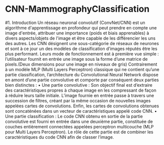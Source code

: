 # CNN-MammographyClassification
#1.	Introduction 
Un réseau neuronal convolutif (ConvNet/CNN) est un algorithme d'apprentissage en profondeur qui peut prendre en compte une image d'entrée, attribuer une importance (poids et biais apprenables) à divers aspects/objets de l'image et être capable de les différencier les uns des autres.
Les CNN désignent une sous-catégorie de réseaux de neurones et sont à ce jour un des modèles de classification d’images réputés être les plus performant. Leurs mode de fonctionnement est à première vue simple : l’utilisateur fournit en entrée une image sous la forme d’une matrice de pixels.(Deux dimensions pour une image en niveaux de gris) 
Contrairement à un modèle MLP (Multi Layers Perceptron) classique qui ne contient qu’une partie classification, l’architecture du Convolutional Neural Network dispose en amont d’une partie convolutive et comporte par conséquent deux parties bien distinctes :
•	Une partie convolutive : Son objectif final est d’extraire des caractéristiques propres à chaque image en les compressant de façon à réduire leurs taille initiale.
L’image fournie en entrée passe à travers une succession de filtres, créant par la même occasion de nouvelles images appelées cartes de convolutions. Enfin, les cartes de convolutions obtenues sont concaténées dans un vecteur de caractéristiques appelé code CNN.
•	Une partie classification : Le code CNN obtenu en sortie de la partie convolutive est fourni en entrée dans une deuxième partie, constituée de couches entièrement connectées appelées perceptron multicouche (MLP pour Multi Layers Perceptron). Le rôle de cette partie est de combiner les caractéristiques du code CNN afin de classer l’image.
